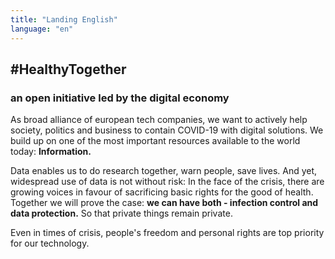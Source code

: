 ```yaml
---
title: "Landing English"
language: "en"
---
```


## #HealthyTogether

### an open initiative led by the digital economy

As broad alliance of european tech companies, we want to actively help society, politics and business to contain COVID-19 with digital solutions. We build up on one of the most important resources available to the world today: **Information.**

Data enables us to do research together, warn people, save lives. And yet, widespread use of data is not without risk: In the face of the crisis, there are growing voices in favour of sacrificing basic rights for the good of health.
Together we will prove the case: **we can have both - infection control and data protection.** So that private things remain private.

Even in times of crisis, people's freedom and personal rights are top priority for our technology.

